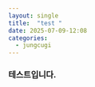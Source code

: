 ```yaml
---
layout: single
title:  "test "
date: 2025-07-09-12:08 
categories:
  - jungcugi
---
```




### 테스트입니다.
